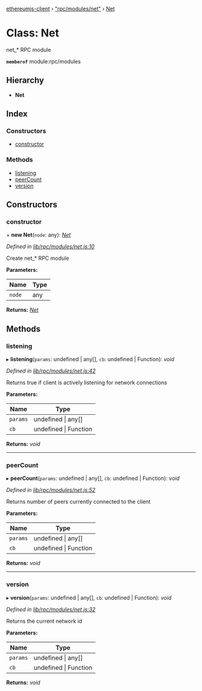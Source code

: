 [ethereumjs-client](../README.md) › ["rpc/modules/net"](../modules/_rpc_modules_net_.md) › [Net](_rpc_modules_net_.net.md)

# Class: Net

net_* RPC module

**`memberof`** module:rpc/modules

## Hierarchy

* **Net**

## Index

### Constructors

* [constructor](_rpc_modules_net_.net.md#constructor)

### Methods

* [listening](_rpc_modules_net_.net.md#listening)
* [peerCount](_rpc_modules_net_.net.md#peercount)
* [version](_rpc_modules_net_.net.md#version)

## Constructors

###  constructor

\+ **new Net**(`node`: any): *[Net](_rpc_modules_net_.net.md)*

*Defined in [lib/rpc/modules/net.js:10](https://github.com/ethereumjs/ethereumjs-client/blob/master/lib/rpc/modules/net.js#L10)*

Create net_* RPC module

**Parameters:**

Name | Type |
------ | ------ |
`node` | any |

**Returns:** *[Net](_rpc_modules_net_.net.md)*

## Methods

###  listening

▸ **listening**(`params`: undefined | any[], `cb`: undefined | Function): *void*

*Defined in [lib/rpc/modules/net.js:42](https://github.com/ethereumjs/ethereumjs-client/blob/master/lib/rpc/modules/net.js#L42)*

Returns true if client is actively listening for network connections

**Parameters:**

Name | Type |
------ | ------ |
`params` | undefined &#124; any[] |
`cb` | undefined &#124; Function |

**Returns:** *void*

___

###  peerCount

▸ **peerCount**(`params`: undefined | any[], `cb`: undefined | Function): *void*

*Defined in [lib/rpc/modules/net.js:52](https://github.com/ethereumjs/ethereumjs-client/blob/master/lib/rpc/modules/net.js#L52)*

Returns number of peers currently connected to the client

**Parameters:**

Name | Type |
------ | ------ |
`params` | undefined &#124; any[] |
`cb` | undefined &#124; Function |

**Returns:** *void*

___

###  version

▸ **version**(`params`: undefined | any[], `cb`: undefined | Function): *void*

*Defined in [lib/rpc/modules/net.js:32](https://github.com/ethereumjs/ethereumjs-client/blob/master/lib/rpc/modules/net.js#L32)*

Returns the current network id

**Parameters:**

Name | Type |
------ | ------ |
`params` | undefined &#124; any[] |
`cb` | undefined &#124; Function |

**Returns:** *void*
